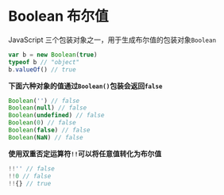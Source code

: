# Boolean 布尔值

JavaScript 三个包装对象之一，用于生成布尔值的包装对象`Boolean`

```javascript
var b = new Boolean(true)
typeof b // "object"
b.valueOf() // true
```

**下面六种对象的值通过`Boolean()`包装会返回`false`**

```javascript
Boolean('') // false
Boolean(null) // false
Boolean(undefined) // false
Boolean(0) // false
Boolean(false) // false
Boolean(NaN) // false
```

**使用双重否定运算符`!!`可以将任意值转化为布尔值**

```javascript
!!'' // false
!!0 // false
!!{} // true
```
